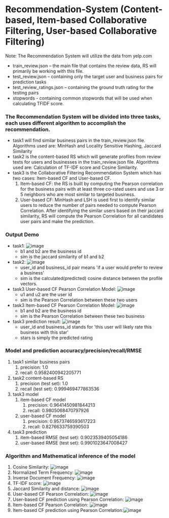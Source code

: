 # Recommendation-System (Content-based, Item-based Collaborative Filtering, User-based Collaborative Filtering)

Note: The Recommendation System will utilize the data from yelp.com
- train_review.json – the main file that contains the review data, RS will primarily be working with this file. 
- test_review.json – containing only the target user and business pairs for prediction tasks
- test_review_ratings.json – containing the ground truth rating for the testing pairs
- stopwords - containing common stopwords that will be used when calculating TFIDF score.

### The Recommendation System will be divided into three tasks, each uses different algorithm to accomplish the recommendation. 
* task1 will find similar business pairs in the train_review.json file. Algorithms used are: MinHash and Locality Sensitive Hashing, Jaccard Similarity
* task2 is the content-based RS which will generate profiles from review texts for users and businesses in the train_review.json file. Algorithms used are: Calculation of TF-IDF score and Cosine Similarity.
* task3 is the Collaborative Filtering Recommendation System which has two cases: Item-based CF and User-based CF.
  1. Item-based CF: the RS is built by computing the Pearson correlation for the business pairs with at least three co-rated users and use 3 or 5 neighbors who are most similar to targeted business.
  2. User-based CF: MinHash and LSH is used first to identify similar users to reduce the number of pairs needed to compute Pearson Correlation. After identifying the similar users based on their jaccard similarity, RS will compute the Pearson Correlation for all candidates user pairs and make the prediction. 

### Output Demo
* task1: ![image](https://user-images.githubusercontent.com/25105806/113206117-e9442500-9223-11eb-85f4-ce7f2cab3bbe.png)
  * b1 and b2 are the business id
  * sim is the jaccard similarity of b1 and b2
* task2: ![image](https://user-images.githubusercontent.com/25105806/113206164-fb25c800-9223-11eb-8894-3f8b347bb113.png)
  * user_id and business_id pair means 'if a user would prefer to review a business'
  * sim is the calculated(predicted) cosine distance between the profile vectors.
* task3 User-based CF Pearson Correlation Model: ![image](https://user-images.githubusercontent.com/25105806/113206248-1264b580-9224-11eb-933b-f13deef2045d.png) 
  * u1 and u2 are the user id
  * sim is the Pearson Correlation between these two users  
* task3 Item-based CF Pearson Correlation Model: ![image](https://user-images.githubusercontent.com/25105806/113206200-0547c680-9224-11eb-84dd-063e8a2413db.png)
  * b1 and b2 are the business id
  * sim is the Pearson Correlation between these two business  
* task3 prediction result: ![image](https://user-images.githubusercontent.com/25105806/113206379-3d4f0980-9224-11eb-8511-25fcadccf637.png)
  * user_id and business_id stands for 'this user will likely rate this business with this star'
  * stars is simply the predicted rating 

### Model and prediction accuracy/precision/recall/RMSE
1. task1 similar business pairs 
   1. precision: 1.0
   2. recall: 0.9582400942205771
2. task2 content-based RS
   1. precision (test set): 1.0
   2. recall (test set): 0.999469477863536
3. task3 model
   1. item-based CF model
      1. precision: 0.9641450981844213
      2. recall: 0.9805068470797926
   2. user-based CF model
      1. precision: 0.9573746593617223
      2. recall: 0.8276633759390503
4. task3 prediction
   1. item-based RMSE (test set): 0.9023539405054186
   2. user-based RMSE (test set): 0.9901023647008427

### Algorithm and Mathematical inference of the model
1. Cosine Similarity: ![image](https://user-images.githubusercontent.com/25105806/113209393-de8b8f00-9227-11eb-81be-64dc2cfe2ec4.png)
2. Normalized Term Frequency: ![image](https://user-images.githubusercontent.com/25105806/113209177-91a7b880-9227-11eb-88a6-9380099b4c58.png)
3. Inverse Document Frequency: ![image](https://user-images.githubusercontent.com/25105806/113209263-ad12c380-9227-11eb-9bde-bb70acc556d1.png)
4. TF-IDF score: ![image](https://user-images.githubusercontent.com/25105806/113209289-b734c200-9227-11eb-903e-46e77396c2d5.png)
5. Jaccard Similarity and distance: ![image](https://user-images.githubusercontent.com/25105806/113209494-fd8a2100-9227-11eb-8c88-3a22446cb77b.png)
6. User-based CF Pearson Correlation: ![image](https://user-images.githubusercontent.com/25105806/113209564-12ff4b00-9228-11eb-91d3-55b961c97346.png)
7. User-based CF prediction using Pearson Correlation: ![image](https://user-images.githubusercontent.com/25105806/113209629-26aab180-9228-11eb-9e0a-52fe12d8a423.png)
8. Item-based CF Pearson Correlation: ![image](https://user-images.githubusercontent.com/25105806/113209694-3aeeae80-9228-11eb-972d-36476fc96b50.png)
9. Item-based CF prediction using Pearson Correlation:![image](https://user-images.githubusercontent.com/25105806/113209749-49d56100-9228-11eb-8605-b1c7e48c0891.png)






